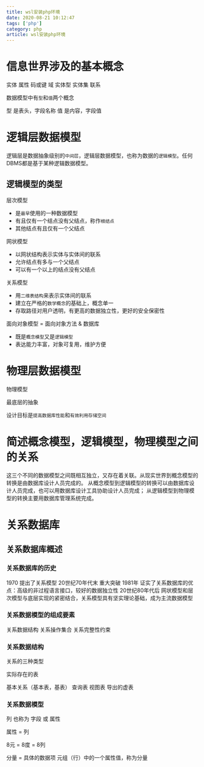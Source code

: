 ```yaml
---
title: wsl安装php环境
date: 2020-08-21 10:12:47
tags: ['php']
category: php
article: wsl安装php环境
---
```


# 信息世界涉及的基本概念

实体
属性
码或键
域
实体型
实体集
联系

数据模型中有`型`和`值`两个概念

型 是表头，字段名称
值 是内容，字段值


# 逻辑层数据模型

逻辑层是数据抽象级别的`中间层`，逻辑层数据模型，也称为数据的`逻辑模型`。任何DBMS都是基于某种逻辑数据模型。


## 逻辑模型的类型

层次模型
- 是`最早`使用的一种数据模型
- 有且仅有一个结点没有父结点，称作`根结点`
- 其他结点有且仅有一个父结点


网状模型
- 以网状结构表示实体与实体间的联系
- 允许结点有多与一个父结点
- 可以有一个以上的结点没有父结点


关系模型
- 用`二维表结构`来表示实体间的联系
- 建立在严格的`数学概念`的基础上，概念单一
- 存取路径对用户透明，有更高的数据独立性，更好的安全保密性

面向对象模型 = 面向对象方法 & 数据库
- 既是`概念模型`又是`逻辑模型`
- 表达能力丰富，对象可复用，维护方便

# 物理层数据模型

物理模型

最底层的抽象

设计目标是`提高数据库性能`和`有效利用存储空间`


# 简述概念模型，逻辑模型，物理模型之间的关系

这三个不同的数据模型之间既相互独立，又存在着关联。从现实世界到概念模型的转换是由数据库设计人员完成的。
从概念模型到逻辑模型的转换可以由数据库设计人员完成，也可以用数据库设计工具协助设计人员完成；
从逻辑模型到物理模型的转换主要用数据库管理系统完成。



# 关系数据库

## 关系数据库概述

### 关系数据库的历史

1970 提出了关系模型
20世纪70年代末 重大突破
1981年 证实了关系数据库的优点：高级的非过程语言接口，较好的数据独立性
20世纪80年代后 网状模型和层次模型与底层实现的紧密结合，关系模型具有坚实理论基础，成为主流数据模型


### 关系数据模型的组成要素

关系数据结构
关系操作集合
关系完整性约束

### 关系数据结构

关系的三种类型

实际存在的表

基本关系（基本表，基表）
查询表
视图表 导出的虚表


### 关系数据模型

列 也称为 字段 或 属性

属性  = 列

8元 = 8度 = 8列

分量 = 具体的数据项
元组（行）中的一个属性值，称为分量




